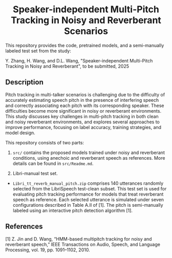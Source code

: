 <h1 align="center">Speaker-independent Multi-Pitch Tracking in Noisy and Reverberant Scenarios</h1>

This repository provides the code, pretrained models, and a semi-manually labeled test set from the study:

Y. Zhang, H. Wang, and D.L. Wang, "Speaker-independent Multi-Pitch Tracking in Noisy and Reverberant", to be submitted, 2025

## Description

Pitch tracking in multi-talker scenarios is challenging due to the difficulty of accurately estimating speech pitch in the presence of interfering speech and correctly associating each pitch with its corresponding speaker. These difficulties become more significant in noisy or reverberant environments. This study discusses key challenges in multi-pitch tracking in both clean and noisy reverberant environments, and explores several approaches to improve performance, focusing on label accuracy, training strategies, and model design.

This repository consists of two parts:

1. `src/` contains the proposed models trained under noisy and reverberant conditions, using anechoic and reverberant speech as references. More details can be found in `src/Readme.md`.

2. Libri-manual test set.

- `Libri_tt_reverb_manual_pitch.zip` comprises 140 utterances randomly selected from the LibriSpeech test-clean subset. This test set is used for evaluating pitch tracking performance for models that treat reverberant speech as reference. Each selected utterance is simulated under seven configurations described in Table A.II of [1]. The pitch is semi-manually labeled using an interactive pitch detection algorithm [1].

## References

[1] Z. Jin and D. Wang, “HMM-based multipitch tracking for noisy and reverberant speech,” IEEE Transactions on Audio, Speech, and Language Processing, vol. 19, pp. 1091–1102, 2010.